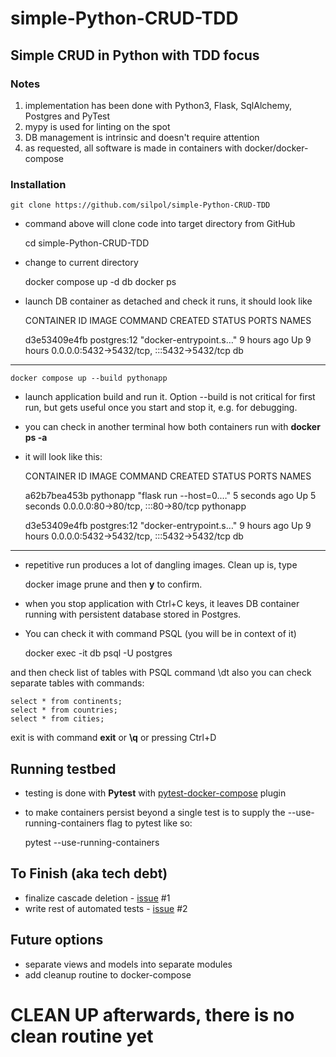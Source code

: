 # simple-Python-CRUD-TDD

## Simple CRUD in Python with TDD focus
### Notes
1) implementation has been done with Python3, Flask, SqlAlchemy, Postgres and PyTest
2) mypy is used for linting on the spot
3) DB management is intrinsic and doesn't require attention
4) as requested, all software is made in containers with docker/docker-compose

### Installation
    git clone https://github.com/silpol/simple-Python-CRUD-TDD
* command above will clone code into target directory from GitHub


    cd simple-Python-CRUD-TDD
* change to current directory


    docker compose up -d db
    docker ps
* launch DB container as detached and check it runs, it should look like


    CONTAINER ID   IMAGE         COMMAND                  CREATED       STATUS       PORTS                                       NAMES
    
    d3e53409e4fb   postgres:12   "docker-entrypoint.s…"   9 hours ago   Up 9 hours   0.0.0.0:5432->5432/tcp, :::5432->5432/tcp   db
---
    docker compose up --build pythonapp
* launch application build and run it. Option --build is not critical for first run, but gets useful once you start and stop it, e.g. for debugging.
* you can check in another terminal how both containers run with **docker ps -a** 
* it will look like this:



    CONTAINER ID   IMAGE         COMMAND                  CREATED         STATUS         PORTS                                       NAMES
    
    a62b7bea453b   pythonapp     "flask run --host=0.…"   5 seconds ago   Up 5 seconds   0.0.0.0:80->80/tcp, :::80->80/tcp           pythonapp
    
    d3e53409e4fb   postgres:12   "docker-entrypoint.s…"   9 hours ago     Up 9 hours     0.0.0.0:5432->5432/tcp, :::5432->5432/tcp   db 

---
* repetitive run produces a lot of dangling images. Clean up is, type 


    docker image prune
and then **y** to confirm.

* when you stop application with Ctrl+C keys, it leaves DB container running with persistent database stored in Postgres.
* You can check it with command PSQL (you will be in context of it)

 
    docker exec -it db psql -U postgres

and then check list of tables with PSQL command \dt
also you can check separate tables with commands:

    select * from continents;
    select * from countries;
    select * from cities;

exit is with command **exit** or **\q** or pressing Ctrl+D

## Running testbed
* testing is done with **Pytest** with [pytest-docker-compose](https://github.com/pytest-docker-compose/pytest-docker-compose/blob/develop/README.rst) plugin
* to make containers persist beyond a single test is to supply the --use-running-containers flag to pytest like so:


    pytest --use-running-containers
## To Finish (aka tech debt)
* finalize cascade deletion - [issue](https://github.com/silpol/simple-Python-CRUD-TDD/issues/1) #1
* write rest of automated tests - [issue](https://github.com/silpol/simple-Python-CRUD-TDD/issues/2) #2

## Future options
* separate views and models into separate modules
* add cleanup routine to docker-compose

# CLEAN UP afterwards, there is no **clean** routine yet
